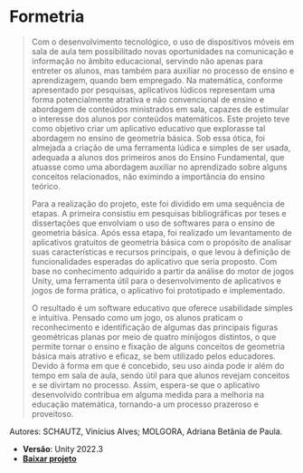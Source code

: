# Formetria

> Com o desenvolvimento tecnológico, o uso de dispositivos móveis em sala de aula tem possibilitado novas oportunidades na comunicação e informação no âmbito educacional, servindo não apenas para entreter os alunos, mas também para auxiliar no processo de ensino e aprendizagem, quando bem empregado. Na matemática, conforme apresentado por pesquisas, aplicativos lúdicos representam uma forma potencialmente atrativa e não convencional de ensino e abordagem de conteúdos ministrados em sala, capazes de estimular o interesse dos alunos por conteúdos matemáticos. Este projeto teve como objetivo criar um aplicativo educativo que explorasse tal abordagem no ensino de geometria básica. Sob essa ótica, foi almejada a criação de uma ferramenta lúdica e simples de ser usada, adequada a alunos dos primeiros anos do Ensino Fundamental, que atuasse como uma abordagem auxiliar no aprendizado sobre alguns conceitos relacionados, não eximindo a importância do ensino teórico.
> 
> Para a realização do projeto, este foi dividido em uma sequência de etapas. A primeira consistiu em pesquisas bibliográficas por teses e dissertações que envolviam o uso de softwares para o ensino de geometria básica. Após essa etapa, foi realizado um levantamento de aplicativos gratuitos de geometria básica com o propósito de analisar suas características e recursos principais, o que levou à definição de funcionalidades esperadas do aplicativo que seria proposto. Com base no conhecimento adquirido a partir da análise do motor de jogos Unity, uma ferramenta útil para o desenvolvimento de aplicativos e jogos de forma prática, o aplicativo foi prototipado e implementado.
> 
> O resultado é um software educativo que oferece usabilidade simples e intuitiva. Pensado como um jogo, os alunos praticam o reconhecimento e identificação de algumas das principais figuras geométricas planas por meio de quatro minijogos distintos, o que permite tornar o ensino e fixação de alguns conceitos de geometria básica mais atrativo e eficaz, se bem utilizado pelos educadores. Devido à forma em que é concebido, seu uso ainda pode ir além do tempo em sala de aula, sendo útil para que alunos revejam conceitos e se divirtam no processo. Assim, espera-se que o aplicativo desenvolvido contribua em alguma medida para a melhoria na educação matemática, tornando-a um processo prazeroso e proveitoso.

Autores: SCHAUTZ, Vinícius Alves; MOLGORA, Adriana Betânia de Paula.

- **Versão**: Unity 2022.3
- [**Baixar projeto**](https://github.com/viniciusschautz/formetria/archive/refs/heads/main.zip)
